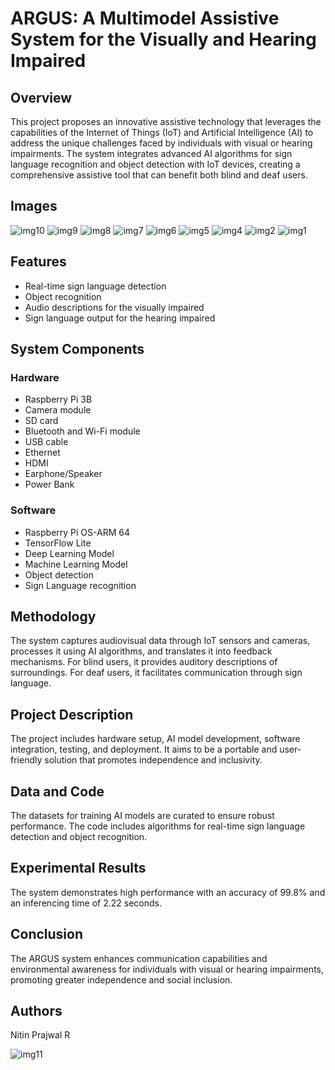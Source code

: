 # ARGUS: A Multimodel Assistive System for the Visually and Hearing Impaired

## Overview
This project proposes an innovative assistive technology that leverages the capabilities of the Internet of Things (IoT) and Artificial Intelligence (AI) to address the unique challenges faced by individuals with visual or hearing impairments. The system integrates advanced AI algorithms for sign language recognition and object detection with IoT devices, creating a comprehensive assistive tool that can benefit both blind and deaf users.
## Images
![img10](https://github.com/user-attachments/assets/77fb78c8-f053-462d-880e-bcd2f10de655)
![img9](https://github.com/user-attachments/assets/23b43267-a945-4efd-8696-066f0828d2cd)
![img8](https://github.com/user-attachments/assets/812f07d5-3b1c-4324-b369-f69ed440d8b7)
![img7](https://github.com/user-attachments/assets/a28adbad-5abf-414f-8028-0fc161962754)
![img6](https://github.com/user-attachments/assets/003d25af-4607-44d9-920d-64c3076d7a39)
![img5](https://github.com/user-attachments/assets/cca764ae-68aa-451d-bb7d-0b9de4413a63)
![img4](https://github.com/user-attachments/assets/4680f11a-7175-4e44-83b6-60ede865a7fe)
![img2](https://github.com/user-attachments/assets/9314d64c-7b0a-4db1-ba2c-09bd8ad698fa)
![img1](https://github.com/user-attachments/assets/04857e31-6810-43f2-93b4-bee65d0b8650)


## Features
- Real-time sign language detection
- Object recognition
- Audio descriptions for the visually impaired
- Sign language output for the hearing impaired

## System Components

### Hardware
- Raspberry Pi 3B
- Camera module
- SD card
- Bluetooth and Wi-Fi module
- USB cable
- Ethernet
- HDMI
- Earphone/Speaker
- Power Bank

### Software
- Raspberry Pi OS-ARM 64
- TensorFlow Lite
- Deep Learning Model
- Machine Learning Model
- Object detection
- Sign Language recognition

## Methodology
The system captures audiovisual data through IoT sensors and cameras, processes it using AI algorithms, and translates it into feedback mechanisms. For blind users, it provides auditory descriptions of surroundings. For deaf users, it facilitates communication through sign language.

## Project Description
The project includes hardware setup, AI model development, software integration, testing, and deployment. It aims to be a portable and user-friendly solution that promotes independence and inclusivity.

## Data and Code
The datasets for training AI models are curated to ensure robust performance. The code includes algorithms for real-time sign language detection and object recognition.

## Experimental Results
The system demonstrates high performance with an accuracy of 99.8% and an inferencing time of 2.22 seconds.

## Conclusion
The ARGUS system enhances communication capabilities and environmental awareness for individuals with visual or hearing impairments, promoting greater independence and social inclusion.

## Authors
Nitin Prajwal R

![img11](https://github.com/user-attachments/assets/76d18d34-c61d-4b02-b1b8-e5e3a0056274)
